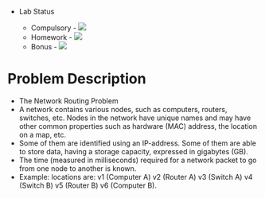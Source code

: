 - Lab Status

    - Compulsory - ![](https://us-central1-progress-markdown.cloudfunctions.net/progress/100)
    - Homework - ![](https://us-central1-progress-markdown.cloudfunctions.net/progress/70)
    - Bonus - ![](https://us-central1-progress-markdown.cloudfunctions.net/progress/0)

# Problem Description
  - The Network Routing Problem
  - A network contains various nodes, such as computers, routers, switches, etc. Nodes in the network have unique names and may have other common properties such as hardware (MAC) address, the location on a map, etc.
  - Some of them are identified using an IP-address. Some of them are able to store data, having a storage capacity, expressed in gigabytes (GB).
  - The time (measured in milliseconds) required for a network packet to go from one node to another is known.
  - Example: locations are: v1 (Computer A) v2 (Router A) v3 (Switch A) v4 (Switch B) v5 (Router B) v6 (Computer B).
